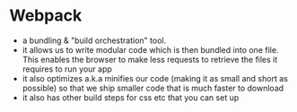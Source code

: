 # Webpack

- a bundling & "build orchestration" tool.
- it allows us to write modular code which is then bundled into one file. This enables the browser to make less requests to retrieve the files it requires to run your app
- it also optimizes a.k.a minifies our code (making it as small and short as possible) so that we ship smaller code that is much faster to download
- it also has other build steps for css etc that you can set up
